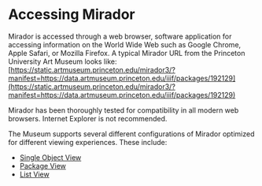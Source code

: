 # Accessing Mirador

Mirador is accessed through a web browser, software application for accessing information on the World Wide Web such as Google Chrome, Apple Safari, or Mozilla Firefox. A typical Mirador URL from the Princeton University Art Museum looks like: [https://static.artmuseum.princeton.edu/mirador3/?manifest=https://data.artmuseum.princeton.edu/iiif/packages/192129](https://static.artmuseum.princeton.edu/mirador3/?manifest=https://data.artmuseum.princeton.edu/iiif/packages/192129)

Mirador has been thoroughly tested for compatibility in all modern web browsers. Internet Explorer is not recommended.

The Museum supports several different configurations of Mirador optimized for different viewing experiences. These include:

* [Single Object View]()
* [Package View]()
* [List View](../window-list-view/overview.md)

